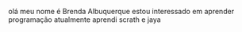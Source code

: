 olá meu nome é Brenda Albuquerque 
estou interessado em aprender programação 
atualmente aprendi scrath e jaya
